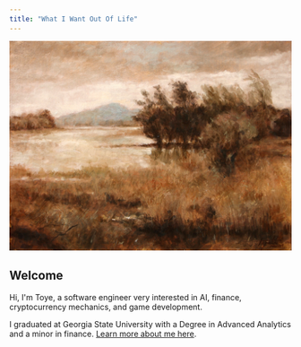 ```yaml
---
title: "What I Want Out Of Life"
---
```

![Cabin in the trees](/images/oil-painting.jpg)

## Welcome
Hi, I'm Toye, a software engineer very interested in AI, finance, cryptocurrency mechanics, and game development.

I graduated at Georgia State University with a Degree in Advanced Analytics and a minor in finance.
[Learn more about me here](about.md).